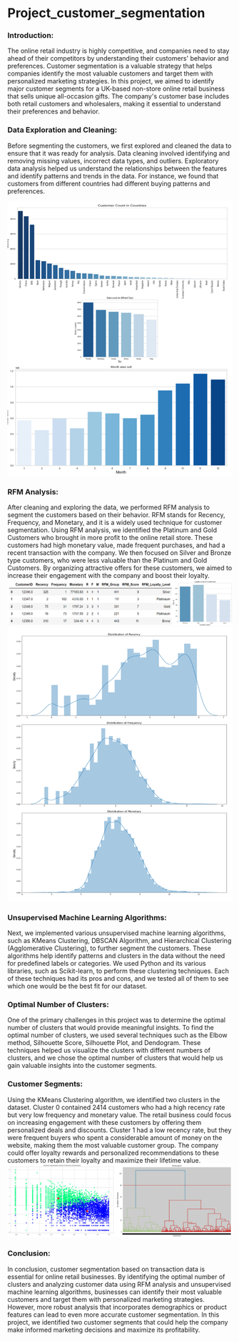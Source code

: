 # Project_customer_segmentation
### Introduction:
The online retail industry is highly competitive, and companies need to stay ahead of their competitors by understanding their customers' behavior and preferences. Customer segmentation is a valuable strategy that helps companies identify the most valuable customers and target them with personalized marketing strategies. In this project, we aimed to identify major customer segments for a UK-based non-store online retail business that sells unique all-occasion gifts. The company's customer base includes both retail customers and wholesalers, making it essential to understand their preferences and behavior.

### Data Exploration and Cleaning:
Before segmenting the customers, we first explored and cleaned the data to ensure that it was ready for analysis. Data cleaning involved identifying and removing missing values, incorrect data types, and outliers. Exploratory data analysis helped us understand the relationships between the features and identify patterns and trends in the data. For instance, we found that customers from different countries had different buying patterns and preferences.

![alt text](https://github.com/rajashriekatpure/Project_customer_segmentation-/blob/main/Combine.jpg)

### RFM Analysis:
After cleaning and exploring the data, we performed RFM analysis to segment the customers based on their behavior. RFM stands for Recency, Frequency, and Monetary, and it is a widely used technique for customer segmentation. Using RFM analysis, we identified the Platinum and Gold Customers who brought in more profit to the online retail store. These customers had high monetary value, made frequent purchases, and had a recent transaction with the company. We then focused on Silver and Bronze type customers, who were less valuable than the Platinum and Gold Customers. By organizing attractive offers for these customers, we aimed to increase their engagement with the company and boost their loyalty.
![alt text](https://github.com/rajashriekatpure/Project_customer_segmentation-/blob/main/RFM.jpg)
![alt text](https://github.com/rajashriekatpure/Project_customer_segmentation-/blob/main/Distribution.jpg)
### Unsupervised Machine Learning Algorithms:
Next, we implemented various unsupervised machine learning algorithms, such as KMeans Clustering, DBSCAN Algorithm, and Hierarchical Clustering (Agglomerative Clustering), to further segment the customers. These algorithms help identify patterns and clusters in the data without the need for predefined labels or categories. We used Python and its various libraries, such as Scikit-learn, to perform these clustering techniques. Each of these techniques had its pros and cons, and we tested all of them to see which one would be the best fit for our dataset.

### Optimal Number of Clusters:
One of the primary challenges in this project was to determine the optimal number of clusters that would provide meaningful insights. To find the optimal number of clusters, we used several techniques such as the Elbow method, Silhouette Score, Silhouette Plot, and Dendogram. These techniques helped us visualize the clusters with different numbers of clusters, and we chose the optimal number of clusters that would help us gain valuable insights into the customer segments.

### Customer Segments:
Using the KMeans Clustering algorithm, we identified two clusters in the dataset. Cluster 0 contained 2414 customers who had a high recency rate but very low frequency and monetary value. The retail business could focus on increasing engagement with these customers by offering them personalized deals and discounts. Cluster 1 had a low recency rate, but they were frequent buyers who spent a considerable amount of money on the website, making them the most valuable customer group. The company could offer loyalty rewards and personalized recommendations to these customers to retain their loyalty and maximize their lifetime value.
![alt text](https://github.com/rajashriekatpure/Project_customer_segmentation-/blob/main/k.jpg)
### Conclusion:
In conclusion, customer segmentation based on transaction data is essential for online retail businesses. By identifying the optimal number of clusters and analyzing customer data using RFM analysis and unsupervised machine learning algorithms, businesses can identify their most valuable customers and target them with personalized marketing strategies. However, more robust analysis that incorporates demographics or product features can lead to even more accurate customer segmentation. In this project, we identified two customer segments that could help the company make informed marketing decisions and maximize its profitability.
